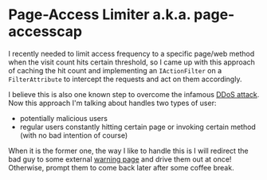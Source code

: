 # Page-Access Limiter a.k.a. page-accesscap
I recently needed to limit access frequency to a specific page/web method when the visit count hits certain threshold, so I came up with this approach of caching the hit count and implementing an `IActionFilter` on a `FilterAttribute` to intercept the requests and act on them accordingly.

I believe this is also one known step to overcome the infamous [DDoS attack](https://en.wikipedia.org/wiki/Denial-of-service_attack). Now this approach I'm talking about handles two types of user:
* potentially malicious users
* regular users constantly hitting certain page or invoking certain method (with no bad intention of course)

When it is the former one, the way I like to handle this is I will redirect the bad guy to some external [warning page](https://legalpiracy.wordpress.com/2011/01/10/ddos-attacks-and-the-law) and drive them out at once! Otherwise, prompt them to come back later after some coffee break.
